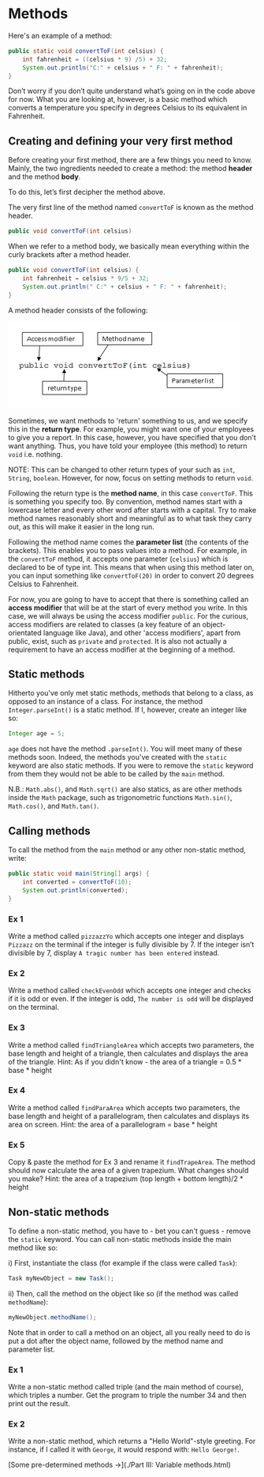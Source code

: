Methods
===

Here's an example of a method:

```java
public static void convertToF(int celsius) {
	int fahrenheit = ((celsius * 9) /5) + 32;
	System.out.println("C:" + celsius + " F: " + fahrenheit);
}
```
	
Don’t worry if you don’t quite understand what’s going on in the code above for now. What you are looking at, however, is a basic method which converts a temperature you specify in degrees Celsius to its equivalent in Fahrenheit.  

## Creating and defining your very first method
Before creating your first method, there are a few things you need to know. Mainly, the two ingredients needed to create a method: the method **header** and the method **body**.

To do this, let’s first decipher the method above.

The very first line of the method named `convertToF` is known as the method header.

```java
public void convertToF(int celsius)
```

When we refer to a method body, we basically mean everything within the curly brackets after a method header.

```java
public void convertToF(int celsius) {
	int fahrenheit = celsius * 9/5 + 32;
	System.out.println(" C:" + celsius + " F: " + fahrenheit);
}
```

A method header consists of the following:

![An image of a method header](../../Images/Chapter-II/Defining_Methods/method_header.png)

Sometimes, we want methods to 'return' something to us, and we specify this in the **return type**. For example, you might want one of your employees to give you a report. In this case, however, you have specified that you don’t want anything. Thus, you have told your employee (this method) to return `void` i.e. nothing. 

NOTE: This can be changed to other return types of your such as `int`, `String`, `boolean`. However, for now, focus on setting methods to return `void`. 

Following the return type is the **method name**, in this case `convertToF`. This is something you specify too. By convention, method names start with a lowercase letter and every other word after starts with a capital. Try to make method names reasonably short and meaningful as to what task they carry out, as this will make it easier in the long run.

Following the method name comes the **parameter list** (the contents of the brackets). This enables you to pass values into a method. For example, in the `convertToF` method, it accepts one parameter (`celsius`) which is declared to be of type int. This means that when using this method later on, you can input something like `convertToF(20)` in order to convert 20 degrees Celsius to Fahrenheit.

For now, you are going to have to accept that there is something called an **access modifier** that will be at the start of every method you write. In this case, we will always be using the access modifier `public`. For the curious, access modifiers are related to classes (a key feature of an object-orientated language like Java), and other 'access modifiers', apart from public, exist, such as `private` and `protected`. It is also not actually a requirement to have an access modifier at the beginning of a method. 

## Static methods
Hitherto you've only met static methods, methods that belong to a class, as opposed to an instance of a class. For instance, the method `Integer.parseInt()` is a static method. If I, however, create an integer like so:

```java
Integer age = 5;
```

`age` does not have the method `.parseInt()`. You will meet many of these methods soon. Indeed, the methods you've created with the `static` keyword are also static methods. If you were to remove the `static` keyword from them they would not be able to be called by the `main` method.

N.B.: `Math.abs()`, and `Math.sqrt()` are also statics, as are other methods inside the `Math` package, such as trigonometric functions `Math.sin()`, `Math.cos()`, and `Math.tan()`.

## Calling methods
To call the method from the `main` method or any other non-static method, write:

```java
public static void main(String[] args) {
	int converted = convertToF(10);
	System.out.println(converted);
}
```

### Ex 1
Write a method called `pizzazzYo` which accepts one integer and displays `Pizzazz` on the terminal if the integer is fully divisible by 7. If the integer isn’t divisible by 7, display `A tragic number has been entered` instead.

### Ex 2
Write a method called `checkEvenOdd` which accepts one integer and checks if it is odd or even. If the integer is odd, `The number is odd` will be displayed on the terminal. 

### Ex 3
Write a method called `findTriangleArea` which accepts two parameters, the base length and height of a triangle, then calculates and displays the area of the triangle.
Hint: As if you didn't know - the area of a triangle = 0.5 * base * height

### Ex 4
Write a method called `findParaArea` which accepts two parameters, the base length and height of a parallelogram, then calculates and displays its area on screen.
Hint: the area of a parallelogram = base * height 

### Ex 5
Copy & paste the method for Ex 3 and rename it `findTrapeArea`. The method should now calculate the area of a given trapezium. What changes should you make?
Hint: the area of a trapezium (top length + bottom length)/2 * height

## Non-static methods
To define a non-static method, you have to - bet you can't guess - remove the `static` keyword. You can call non-static methods inside the main method like so:

i) First, instantiate the class (for example if the class were called `Task`):

```java
Task myNewObject = new Task();
```

ii) Then, call the method on the object like so (if the method was called `methodName`):

```java
myNewObject.methodName();
```

Note that in order to call a method on an object, all you really need to do is put a dot after the object name, followed by the method name and parameter list. 

### Ex 1
Write a non-static method called triple (and the main method of course), which triples a number.  Get the program to triple the number 34 and then print out the result.

### Ex 2
Write a non-static method, which returns a "Hello World"-style greeting. For instance, if I called it with `George`, it would respond with: `Hello George!`.

[Some pre-determined methods &rarr;](./Part III: Variable methods.html)

